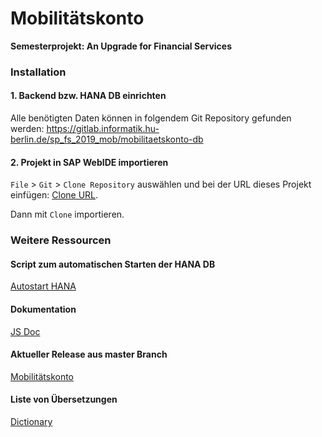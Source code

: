 # Mobilitätskonto
**Semesterprojekt: An Upgrade for Financial Services**


### Installation

#### 1. Backend bzw. HANA DB einrichten

Alle benötigten Daten können in folgendem Git Repository gefunden werden: https://gitlab.informatik.hu-berlin.de/sp_fs_2019_mob/mobilitaetskonto-db

#### 2. Projekt in SAP WebIDE importieren

`File` > `Git` > `Clone Repository` auswählen und bei der URL dieses Projekt einfügen: [Clone URL](https://gitlab.informatik.hu-berlin.de/sp_fs_2019_mob/mobilitaetskonto.git). 

Dann mit `Clone` importieren.

### Weitere Ressourcen

#### Script zum automatischen Starten der HANA DB
[Autostart HANA](https://gitlab.informatik.hu-berlin.de/sp_fs_2019_mob/autostart-hana)

#### Dokumentation
[JS Doc](https://gitlab.informatik.hu-berlin.de/sp_fs_2019_mob/mobilitaetskonto/-/wikis/home)

#### Aktueller Release aus master Branch
[Mobilitätskonto](https://mobilitaetskonto-p2001828414trial.dispatcher.hanatrial.ondemand.com/index.html)

#### Liste von Übersetzungen
[Dictionary](https://gitlab.informatik.hu-berlin.de/sp_fs_2019_mob/mobilitaetskonto/-/wikis/Dictionary)
